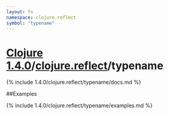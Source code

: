 ```yaml
---
layout: fn
namespace: clojure.reflect
symbol: "typename"
---
```


# [Clojure 1.4.0](../../)/[clojure.reflect](../)/typename

{% include 1.4.0/clojure.reflect/typename/docs.md %}

##Examples

{% include 1.4.0/clojure.reflect/typename/examples.md %}

